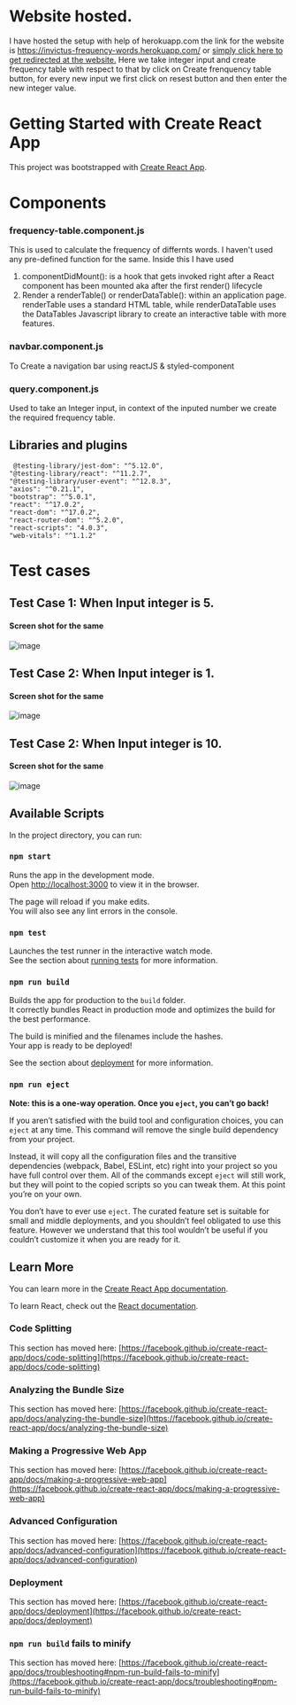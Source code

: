 # Website hosted.
I have hosted the setup with help of herokuapp.com the link for the website is  https://invictus-frequency-words.herokuapp.com/  or [simply click here to get redirected at the website.](https://invictus-frequency-words.herokuapp.com/) 
Here we take integer input and create frequency table with respect to that by click on Create frenquency table button, for every new input we first click on resest button and then enter the new integer value.

# Getting Started with Create React App

This project was bootstrapped with [Create React App](https://github.com/facebook/create-react-app).
# Components 
### frequency-table.component.js 
This is used to calculate the frequency of differnts words. I haven't used any pre-defined function for the same. Inside this I have used 
1) componentDidMount(): is a hook that gets invoked right after a React component has been mounted aka after the first render() lifecycle
2) Render a renderTable() or renderDataTable(): within an application page. renderTable uses a standard HTML table, while renderDataTable uses the DataTables Javascript library to create an interactive table with more features.
### navbar.component.js
To Create a navigation bar using reactJS & styled-component

### query.component.js
Used to take an Integer input, in context of the inputed number we create the required frequency table.

### 
## Libraries and plugins
     @testing-library/jest-dom": "^5.12.0",
    "@testing-library/react": "^11.2.7",
    "@testing-library/user-event": "^12.8.3",
    "axios": "^0.21.1",
    "bootstrap": "^5.0.1",
    "react": "^17.0.2",
    "react-dom": "^17.0.2",
    "react-router-dom": "^5.2.0",
    "react-scripts": "4.0.3",
    "web-vitals": "^1.1.2"
    
# Test cases
## Test Case 1: When Input integer is 5. 
#### Screen shot for the same 
![image](https://user-images.githubusercontent.com/42678955/118397218-a07bea80-b670-11eb-8e60-251664cf512d.png)

## Test Case 2: When Input integer is 1. 
#### Screen shot for the same 
![image](https://user-images.githubusercontent.com/42678955/118397317-05374500-b671-11eb-8a78-571691d9686a.png)

## Test Case 2: When Input integer is 10. 
#### Screen shot for the same 
![image](https://user-images.githubusercontent.com/42678955/118397353-2304aa00-b671-11eb-92f3-2dd84a33c83e.png)


## Available Scripts

In the project directory, you can run:

### `npm start`

Runs the app in the development mode.\
Open [http://localhost:3000](http://localhost:3000) to view it in the browser.

The page will reload if you make edits.\
You will also see any lint errors in the console.

### `npm test`

Launches the test runner in the interactive watch mode.\
See the section about [running tests](https://facebook.github.io/create-react-app/docs/running-tests) for more information.

### `npm run build`

Builds the app for production to the `build` folder.\
It correctly bundles React in production mode and optimizes the build for the best performance.

The build is minified and the filenames include the hashes.\
Your app is ready to be deployed!

See the section about [deployment](https://facebook.github.io/create-react-app/docs/deployment) for more information.

### `npm run eject`

**Note: this is a one-way operation. Once you `eject`, you can’t go back!**

If you aren’t satisfied with the build tool and configuration choices, you can `eject` at any time. This command will remove the single build dependency from your project.

Instead, it will copy all the configuration files and the transitive dependencies (webpack, Babel, ESLint, etc) right into your project so you have full control over them. All of the commands except `eject` will still work, but they will point to the copied scripts so you can tweak them. At this point you’re on your own.

You don’t have to ever use `eject`. The curated feature set is suitable for small and middle deployments, and you shouldn’t feel obligated to use this feature. However we understand that this tool wouldn’t be useful if you couldn’t customize it when you are ready for it.

## Learn More

You can learn more in the [Create React App documentation](https://facebook.github.io/create-react-app/docs/getting-started).

To learn React, check out the [React documentation](https://reactjs.org/).

### Code Splitting

This section has moved here: [https://facebook.github.io/create-react-app/docs/code-splitting](https://facebook.github.io/create-react-app/docs/code-splitting)

### Analyzing the Bundle Size

This section has moved here: [https://facebook.github.io/create-react-app/docs/analyzing-the-bundle-size](https://facebook.github.io/create-react-app/docs/analyzing-the-bundle-size)

### Making a Progressive Web App

This section has moved here: [https://facebook.github.io/create-react-app/docs/making-a-progressive-web-app](https://facebook.github.io/create-react-app/docs/making-a-progressive-web-app)

### Advanced Configuration

This section has moved here: [https://facebook.github.io/create-react-app/docs/advanced-configuration](https://facebook.github.io/create-react-app/docs/advanced-configuration)

### Deployment

This section has moved here: [https://facebook.github.io/create-react-app/docs/deployment](https://facebook.github.io/create-react-app/docs/deployment)

### `npm run build` fails to minify

This section has moved here: [https://facebook.github.io/create-react-app/docs/troubleshooting#npm-run-build-fails-to-minify](https://facebook.github.io/create-react-app/docs/troubleshooting#npm-run-build-fails-to-minify)
